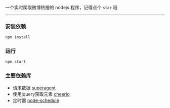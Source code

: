 一个实时爬取微博热搜的 nodejs 程序，记得点个 `star` 哦

---

### 安装依赖

```bash
npm install
```

### 运行

```bash
npm start
```

### 主要依赖库

- 请求数据 [superagent](https://github.com/visionmedia/superagent)
- 使用jquery获取元素 [cheerio](https://github.com/cheeriojs/cheerio)
- 定时器 [node-schedule](https://github.com/node-schedule/node-schedule)

